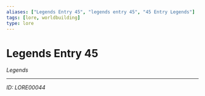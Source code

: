 ```yaml
---
aliases: ["Legends Entry 45", "legends entry 45", "45 Entry Legends"]
tags: [lore, worldbuilding]
type: lore
---
```


# Legends Entry 45

*Legends*

---
*ID: LORE00044*